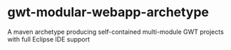 # gwt-modular-webapp-archetype
A maven archetype producing self-contained multi-module GWT projects with full Eclipse IDE support

